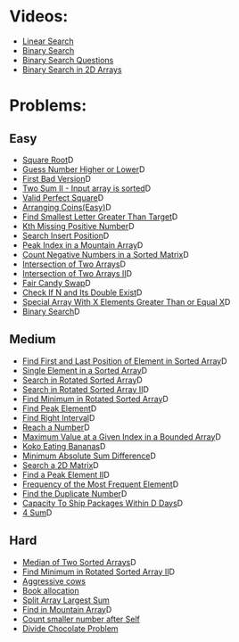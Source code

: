 # Videos:
- [Linear Search](https://youtu.be/_HRA37X8N_Q)
- [Binary Search](https://youtu.be/f6UU7V3szVw)
- [Binary Search Questions](https://youtu.be/W9QJ8HaRvJQ)
- [Binary Search in 2D Arrays](https://youtu.be/enI_KyGLYPo)

# Problems:

## Easy
- [Square Root](https://leetcode.com/problems/sqrtx/)D
- [Guess Number Higher or Lower](https://leetcode.com/problems/guess-number-higher-or-lower/)D
- [First Bad Version](https://leetcode.com/problems/first-bad-version/)D
- [Two Sum II - Input array is sorted](https://leetcode.com/problems/two-sum-ii-input-array-is-sorted/)D
- [Valid Perfect Square](https://leetcode.com/problems/valid-perfect-square/)D
- [Arranging Coins(Easy)](https://leetcode.com/problems/arranging-coins/)D
- [Find Smallest Letter Greater Than Target](https://leetcode.com/problems/find-smallest-letter-greater-than-target/)D
- [Kth Missing Positive Number](https://leetcode.com/problems/kth-missing-positive-number/)D
- [Search Insert Position](https://leetcode.com/problems/search-insert-position/)D
- [Peak Index in a Mountain Array](https://leetcode.com/problems/peak-index-in-a-mountain-array/)D
- [Count Negative Numbers in a Sorted Matrix](https://leetcode.com/problems/count-negative-numbers-in-a-sorted-matrix/)D
- [Intersection of Two Arrays](https://leetcode.com/problems/intersection-of-two-arrays/)D
- [Intersection of Two Arrays II](https://leetcode.com/problems/intersection-of-two-arrays-ii/)D
- [Fair Candy Swap](https://leetcode.com/problems/fair-candy-swap/)D
- [Check If N and Its Double Exist](https://leetcode.com/problems/check-if-n-and-its-double-exist/)D
- [Special Array With X Elements Greater Than or Equal X](https://leetcode.com/problems/special-array-with-x-elements-greater-than-or-equal-x/)D
- [Binary Search](https://leetcode.com/problems/binary-search/)D

## Medium
- [Find First and Last Position of Element in Sorted Array](https://leetcode.com/problems/find-first-and-last-position-of-element-in-sorted-array/)D
- [Single Element in a Sorted Array](https://leetcode.com/problems/single-element-in-a-sorted-array/)D
- [Search in Rotated Sorted Array](https://leetcode.com/problems/search-in-rotated-sorted-array/)D
- [Search in Rotated Sorted Array II](https://leetcode.com/problems/search-in-rotated-sorted-array-ii/)D
- [Find Minimum in Rotated Sorted Array](https://leetcode.com/problems/find-minimum-in-rotated-sorted-array/)D
- [Find Peak Element](https://leetcode.com/problems/find-peak-element/)D
- [Find Right Interval](https://leetcode.com/problems/find-right-interval/)D
- [Reach a Number](https://leetcode.com/problems/reach-a-number/)D
- [Maximum Value at a Given Index in a Bounded Array](https://leetcode.com/problems/maximum-value-at-a-given-index-in-a-bounded-array/)D
- [Koko Eating Bananas](https://leetcode.com/problems/koko-eating-bananas/)D
- [Minimum Absolute Sum Difference](https://leetcode.com/problems/minimum-absolute-sum-difference/)D
- [Search a 2D Matrix](https://leetcode.com/problems/search-a-2d-matrix/)D
- [Find a Peak Element II](https://leetcode.com/problems/find-a-peak-element-ii/)D
- [Frequency of the Most Frequent Element](https://leetcode.com/problems/frequency-of-the-most-frequent-element/)D
- [Find the Duplicate Number](https://leetcode.com/problems/find-the-duplicate-number/)D
- [Capacity To Ship Packages Within D Days](https://leetcode.com/problems/capacity-to-ship-packages-within-d-days/)D
- [4 Sum](https://leetcode.com/problems/4sum/)D

## Hard
- [Median of Two Sorted Arrays](https://leetcode.com/problems/median-of-two-sorted-arrays/)D
- [Find Minimum in Rotated Sorted Array II](https://leetcode.com/problems/find-minimum-in-rotated-sorted-array-ii/)D
- [Aggressive cows](https://www.spoj.com/problems/AGGRCOW/)
- [Book allocation](https://www.geeksforgeeks.org/allocate-minimum-number-pages/)
- [Split Array Largest Sum](https://leetcode.com/problems/split-array-largest-sum/)
- [Find in Mountain Array](https://leetcode.com/problems/find-in-mountain-array/)D
- [Count smaller number after Self](https://leetcode.com/problems/count-of-smaller-numbers-after-self/)
- [Divide Chocolate Problem](https://curiouschild.github.io/leetcode/2019/06/21/divide-chocolate.html)
